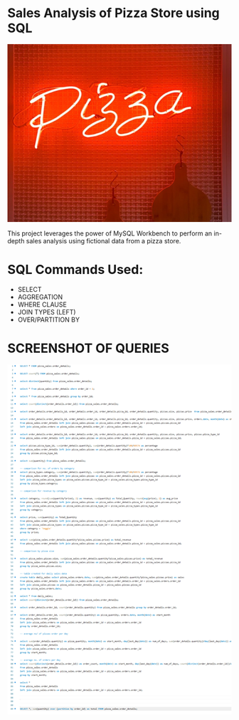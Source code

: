 # Sales Analysis of Pizza Store using SQL
<img src="pizza_sales_canva_pic.png" alt="Image" width="1000" height="400">


This project leverages the power of MySQL Workbench to perform an in-depth sales analysis using fictional data from a pizza store.

# SQL Commands Used:
- SELECT
- AGGREGATION
- WHERE CLAUSE
- JOIN TYPES (LEFT)
- OVER/PARTITION BY

# SCREENSHOT OF QUERIES
![queries](https://github.com/Amanespana/pizza_sales/blob/main/sql_pizza_sales_script.png)
